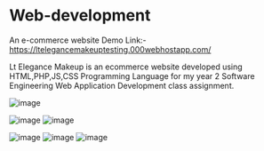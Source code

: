# Web-development
An e-commerce website 
Demo Link:-
https://ltelegancemakeuptesting.000webhostapp.com/

Lt Elegance Makeup is an ecommerce website developed using HTML,PHP,JS,CSS Programming Language for my year 2 Software Engineering Web Application Development class assignment.

![image](https://user-images.githubusercontent.com/56188746/122573250-a1cd7800-d05f-11eb-96a9-8295ec9b3d68.png)

![image](https://user-images.githubusercontent.com/56188746/122573320-b6117500-d05f-11eb-81bb-f299723bb2e5.png)
![image](https://user-images.githubusercontent.com/56188746/122573336-bc075600-d05f-11eb-98e6-1a4eb24e7e9e.png)

![image](https://user-images.githubusercontent.com/56188746/122573347-c0337380-d05f-11eb-85e2-21c0e42c4894.png)
![image](https://user-images.githubusercontent.com/56188746/122573363-c6295480-d05f-11eb-9262-12660c33f523.png)
![image](https://user-images.githubusercontent.com/56188746/122573379-c9bcdb80-d05f-11eb-9748-50b66ce18fa6.png)




